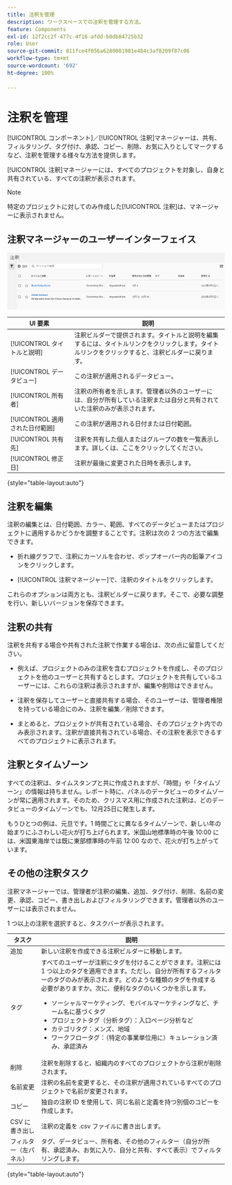 ```yaml
---
title: 注釈を管理
description: ワークスペースでの注釈を管理する方法。
feature: Components
exl-id: 12f2cc2f-477c-4f16-afdd-b0db84725b32
role: User
source-git-commit: 811fce4f056a6280081901e484c3af8209f87c06
workflow-type: tm+mt
source-wordcount: '692'
ht-degree: 100%

---
```


# 注釈を管理

[!UICONTROL コンポーネント]／[!UICONTROL 注釈]マネージャーは、共有、フィルタリング、タグ付け、承認、コピー、削除、お気に入りとしてマークするなど、注釈を管理する様々な方法を提供します。

[!UICONTROL 注釈]マネージャーには、すべてのプロジェクトを対象し、自身と共有されている、すべての注釈が表示されます。

>[!NOTE]
>
>特定のプロジェクトに対してのみ作成した[!UICONTROL 注釈]は、マネージャーに表示されません。

## 注釈マネージャーのユーザーインターフェイス

![次の節で、注釈オプション（共有、タグ付け、コピーなど）について説明します。](assets/annotation-mgr.png)

| UI 要素 | 説明 |
| --- | --- | 
| [!UICONTROL タイトルと説明] | 注釈ビルダーで提供されます。タイトルと説明を編集するには、タイトルリンクをクリックします。タイトルリンクをクリックすると、注釈ビルダーに戻ります。 |
| [!UICONTROL データビュー] | この注釈が適用されるデータビュー。 |
| [!UICONTROL 所有者] | 注釈の所有者を示します。管理者以外のユーザーには、自分が所有している注釈または自分と共有されていた注釈のみが表示されます。 |
| [!UICONTROL 適用された日付範囲] | この注釈が適用される日付または日付範囲。 |
| [!UICONTROL 共有先] | 注釈を共有した個人またはグループの数を一覧表示します。詳しくは、ここをクリックしてください。 |
| [!UICONTROL 修正日] | 注釈が最後に変更された日時を表示します。 |

{style="table-layout:auto"}

## 注釈を編集

注釈の編集とは、日付範囲、カラー、範囲、すべてのデータビューまたはプロジェクトに適用するかどうかを調整することです。注釈は次の 2 つの方法で編集できます。

* 折れ線グラフで、注釈にカーソルを合わせ、ポップオーバー内の鉛筆アイコンをクリックします。

* [!UICONTROL 注釈マネージャー]で、注釈のタイトルをクリックします。

これらのオプションは両方とも、注釈ビルダーに戻ります。そこで、必要な調整を行い、新しいバージョンを保存できます。

## 注釈の共有

注釈を共有する場合や共有された注釈で作業する場合は、次の点に留意してください。

* 例えば、プロジェクトのみの注釈を含むプロジェクトを作成し、そのプロジェクトを他のユーザーと共有するとします。プロジェクトを共有しているユーザーには、これらの注釈は表示されますが、編集や削除はできません。

* 注釈を保存してユーザーと直接共有する場合、そのユーザーは、管理者権限を持っている場合にのみ、注釈を編集／削除できます。

* まとめると、プロジェクトが共有されている場合、そのプロジェクト内でのみ表示されます。注釈が直接共有されている場合、その注釈を表示できるすべてのプロジェクトに表示されます。

## 注釈とタイムゾーン

すべての注釈は、タイムスタンプと共に作成されますが、「時間」や「タイムゾーン」の情報は持ちません。レポート時に、パネルのデータビューのタイムゾーンが常に適用されます。そのため、クリスマス用に作成された注釈は、どのデータビューのタイムゾーンでも、12月25日に発生します。

もうひとつの例は、元旦です。1 時間ごとに異なるタイムゾーンで、新しい年の始まりにふさわしい花火が打ち上げられます。米国山地標準時の午後 10:00 には、米国東海岸では既に東部標準時の午前 12:00 なので、花火が打ち上がっています。

## その他の注釈タスク

注釈マネージャーでは、管理者が注釈の編集、追加、タグ付け、削除、名前の変更、承認、コピー、書き出しおよびフィルタリングできます。管理者以外のユーザーには表示されません。

1 つ以上の注釈を選択すると、タスクバーが表示されます。

| タスク | 説明 |
| --- | --- |
| 追加 | 新しい注釈を作成できる注釈ビルダーに移動します。 |
| タグ | すべてのユーザーが注釈にタグを付けることができます。注釈には 1 つ以上のタグを適用できます。ただし、自分が所有するフィルターのタグのみが表示されます。どのような種類のタグを作成する必要がありますか。次に、便利なタグのいくつかを示します。<ul><li>ソーシャルマーケティング、モバイルマーケティングなど、チーム名に基づくタグ</li><li>プロジェクトタグ（分析タグ）：入口ページ分析など</li><li>カテゴリタグ：メンズ、地域</li><li>ワークフロータグ：（特定の事業単位用に）キュレーション済み、承認済み</li></ul> |
| 削除 | 注釈を削除すると、組織内のすべてのプロジェクトから注釈が削除されます。 |
| 名前変更 | 注釈の名前を変更すると、その注釈が適用されているすべてのプロジェクトで名前が変更されます。 |
| コピー | 独自の注釈 ID を使用して、同じ名前と定義を持つ別個のコピーを作成します。 |
| CSV に書き出し | 注釈の定義を .csv ファイルに書き出します。 |
| フィルター（左パネル） | タグ、データビュー、所有者、その他のフィルター（自分が所有、承認済み、お気に入り、自分と共有、すべて表示）でフィルタリングします。 |

{style="table-layout:auto"}
